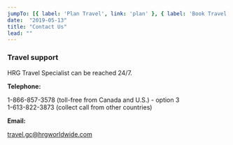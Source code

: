 ```yaml
---
jumpTo: [{ label: 'Plan Travel', link: 'plan' }, { label: 'Book Travel', link: 'book' }, { label: 'During Travel', link: 'travel' }, { label: 'Submit Expenses', link: 'expense' }]
date:  "2019-05-13"
title: "Contact Us"
lead: ""
---
```

<article class="content-left col-xs-12 col-sm-12 col-md-12">

<div class="card px-4 pt-4 my-4 bg-light">
    <div class="row">
        <div class="col-sm-8">

### Travel support

HRG Travel Specialist can be reached 24/7.

**Telephone:**

1-866-857-3578 (toll-free from Canada and U.S.) - option 3  
1-613-822-3873 (collect call from other countries)

**Email:** 

[travel.gc@hrgworldwide.com](mailto:travel.gc@hrgworldwide.com)
​
        </div>
        <div class="col-sm-4">
        </div>
    </div>
</div>









<p class="text-center">
    
</p>

</article>